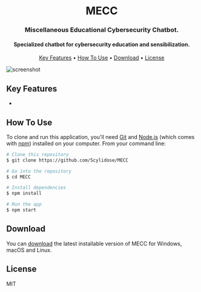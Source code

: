 
<h1 align="center">
  <br>

  <br>
  MECC
  <br>
</h1>

<h3 align="center">Miscellaneous Educational Cybersecurity Chatbot.</h3>
<h4 align="center">Specialized chatbot for cybersecurity education and sensibilization.</h4>
<p align="center">
  <a href="#key-features">Key Features</a> •
  <a href="#how-to-use">How To Use</a> •
  <a href="#download">Download</a> •
  <a href="#license">License</a>
</p>

![screenshot]()

## Key Features

* 

## How To Use

To clone and run this application, you'll need [Git](https://git-scm.com) and [Node.js](https://nodejs.org/en/download/) (which comes with [npm](http://npmjs.com)) installed on your computer. From your command line:

```bash
# Clone this repository
$ git clone https://github.com/Scylidose/MECC

# Go into the repository
$ cd MECC

# Install dependencies
$ npm install

# Run the app
$ npm start
```


## Download

You can [download]() the latest installable version of MECC for Windows, macOS and Linux.

## License

MIT
